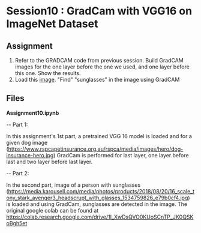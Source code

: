# Session10 : GradCam with VGG16 on ImageNet Dataset


## Assignment

1. Refer to the GRADCAM code from previous session. Build GradCAM images for the one layer before the one we used, and one layer before this one. Show the results.  
2. Load this [image](https://media.karousell.com/media/photos/products/2018/08/20/16_scale_tony_stark_avenger3_headscrupt_with_glasses_1534759826_e79b0cf4.jpg). "Find"  "sunglasses" in the image using GradCAM


## Files

**Assignment10.ipynb**

-- Part 1:

In this assignment's 1st part, a pretrained VGG 16 model is loaded and for a given dog image (https://www.rspcapetinsurance.org.au/rspca/media/images/hero/dog-insurance-hero.jpg) GradCam is performed for last layer, one layer before last and two layer before last layer.

-- Part 2: 

In the second part, image of a person with sunglasses (https://media.karousell.com/media/photos/products/2018/08/20/16_scale_tony_stark_avenger3_headscrupt_with_glasses_1534759826_e79b0cf4.jpg) is loaded and using GradCam, sunglasses are detected in the image. The original google colab can be found at https://colab.research.google.com/drive/1I_XwDsQVO0KUoSCnTP_JK0QSKoBgh5et
